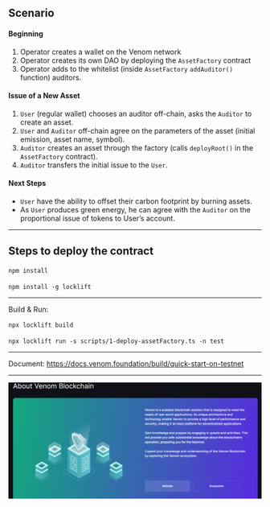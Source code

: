
## Scenario

#### Beginning
1. Operator creates a wallet on the Venom network
2. Operator creates its own DAO by deploying the `AssetFactory` contract
3. Operator adds to the whitelist (inside `AssetFactory` `addAuditor()` function) auditors.

#### Issue of a New Asset
1. `User` (regular wallet) chooses an auditor off-chain, asks the `Auditor` to create an asset.
2. `User` and `Auditor` off-chain agree on the parameters of the asset (initial emission, asset name, symbol).
3. `Auditor` creates an asset through the factory (calls `deployRoot()` in the `AssetFactory` contract).
4. `Auditor` transfers the initial issue to the `User`.

#### Next Steps
- `User` have the ability to offset their carbon footprint by burning assets.
- As `User` produces green energy, he can agree with the `Auditor` on the proportional issue of tokens to User’s account.

---


## Steps to deploy the contract

```
npm install 

npm install -g locklift
```

---
Build & Run:

```
npx locklift build

npx locklift run -s scripts/1-deploy-assetFactory.ts -n test
```
---
Document:
https://docs.venom.foundation/build/quick-start-on-testnet

---
![alt text](image.png)
